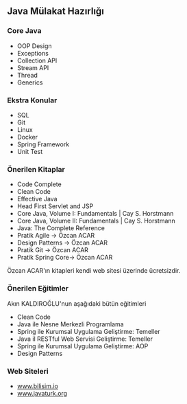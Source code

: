 ## Java Mülakat Hazırlığı

### Core Java

- OOP Design
- Exceptions
- Collection API
- Stream API
- Thread
- Generics

### Ekstra Konular
- SQL
- Git
- Linux
- Docker
- Spring Framework
- Unit Test

### Önerilen Kitaplar

- Code Complete
- Clean Code
- Effective Java
- Head First Servlet and JSP
- Core Java, Volume I:  Fundamentals  | Cay S. Horstmann
- Core Java, Volume II: Fundamentals  | Cay S. Horstmann
- Java: The Complete Reference
- Pratik Agile -> Özcan ACAR
- Design Patterns -> Özcan ACAR
- Pratik Git -> Özcan ACAR
- Pratik Spring Core-> Özcan ACAR

Özcan ACAR'ın kitapleri kendi web sitesi üzerinde ücretsizdir.

### Önerilen Eğitimler

Akın KALDIROĞLU'nun aşağıdaki bütün eğitimleri

- Clean Code
- Java ile Nesne Merkezli Programlama
- Spring ile Kurumsal Uygulama Geliştirme: Temeller
- Java il RESTful Web Servisi Geliştirme: Temeller
- Spring ile Kurumsal Uygulama Geliştirme: AOP
- Design Patterns

### Web Siteleri

- www.bilisim.io
- www.javaturk.org